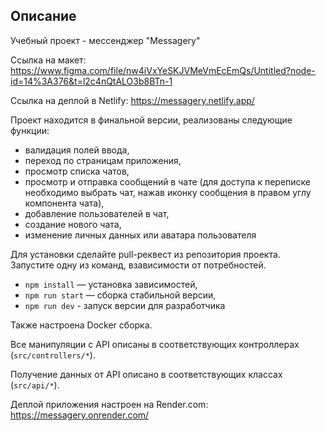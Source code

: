 ## Описание

Учебный проект - мессенджер "Messagery" 

Ссылка на макет: https://www.figma.com/file/nw4iVxYeSKJVMeVmEcEmQs/Untitled?node-id=14%3A376&t=l2c4nQtALO3b8BTn-1

Ссылка на деплой в Netlify: https://messagery.netlify.app/

Проект находится в финальной версии, реализованы следующие функции:
- валидация полей ввода,
- переход по страницам приложения,
- просмотр списка чатов,
- просмотр и отправкa сообщений в чате (для доступа к переписке необходимо выбрать чат, нажав иконку сообщения в правом углу компонента чата),
- добавление пользователей в чат,
- создание нового чата,
- изменение личных данных или аватара пользователя

Для установки сделайте pull-реквест из репозитория проекта. Запустите одну из команд, взависимости от потребностей.

- `npm install` — установка зависимостей,
- `npm run start` — сборка стабильной версии,
- `npm run dev` - запуск версии для разработчика

Также настроена Docker сборка.

Все манипуляции с API описаны в соответствующих контроллерах (`src/controllers/*`).

Получение данных от API описано в соответствующих классах (`src/api/*`).

Деплой приложения настроен на Render.com: https://messagery.onrender.com/
